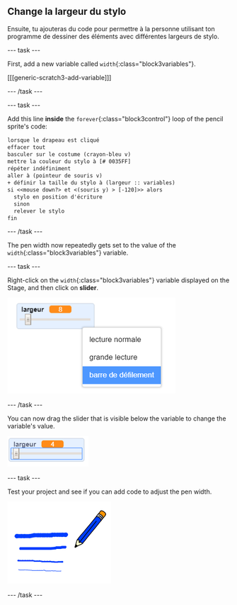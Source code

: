 ## Change la largeur du stylo

Ensuite, tu ajouteras du code pour permettre à la personne utilisant ton programme de dessiner des éléments avec différentes largeurs de stylo.

\--- task \---

First, add a new variable called `width`{:class="block3variables"}.

[[[generic-scratch3-add-variable]]]

\--- /task \---

\--- task \---

Add this line **inside** the `forever`{:class="block3control"} loop of the pencil sprite's code:

```blocks3
lorsque le drapeau est cliqué 
effacer tout
basculer sur le costume (crayon-bleu v)
mettre la couleur du stylo à [# 0035FF]
répéter indéfiniment
aller à (pointeur de souris v)
+ définir la taille du stylo à (largeur :: variables)
si <<mouse down?> et <(souris y) > [-120]>> alors 
  stylo en position d'écriture
  sinon
  relever le stylo
fin
```

\--- /task \---

The pen width now repeatedly gets set to the value of the `width`{:class="block3variables"} variable.

\--- task \---

Right-click on the `width`{:class="block3variables"} variable displayed on the Stage, and then click on **slider**.

![screenshot](images/paint-slider.png)

\--- /task \---

You can now drag the slider that is visible below the variable to change the variable's value.

![screenshot](images/paint-slider-change.png)

\--- task \---

Test your project and see if you can add code to adjust the pen width.

![screenshot](images/paint-width-test.png)

\--- /task \---